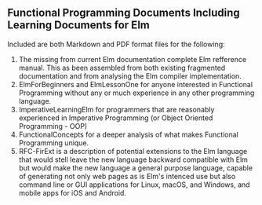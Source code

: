 ## Functional Programming Documents Including Learning Documents for Elm

Included are both Markdown and PDF format files for the following:
1. The missing from current Elm documentation complete Elm refference manual.  This as been assembled from both existing fragmented documentation and from analysing the Elm compiler implementation.
2. ElmForBeginners and ElmLessonOne for anyone interested in Functional Programming without any or much experience in any other programming language.
3. ImperativeLearningElm for programmers that are reasonably experienced in Imperative Programming (or Object Oriented Programming - OOP)
4. FunctionalConcepts for a deeper analysis of what makes Functional Programming unique.
5. RFC-FirExt is a description of potential extensions to the Elm language that would stell leave the new language backward compatible with Elm but would make the new language a general purpose language, capable of generating not only web pages as is Elm's intenced use but also command line or GUI applications for Linux, macOS, and Windows, and mobile apps for iOS and Android.

